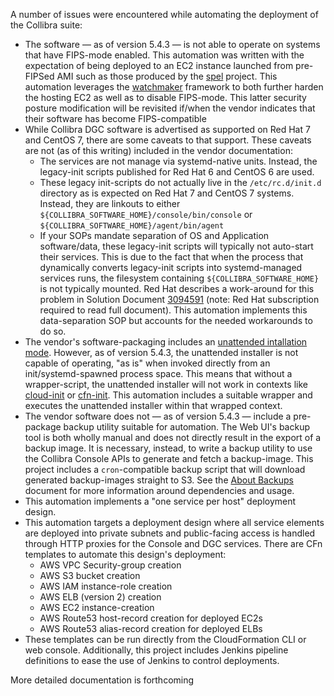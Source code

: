 A number of issues were encountered while automating the deployment of the Collibra suite:

* The software &mdash; as of version 5.4.3 &mdash; is not able to operate on systems that have FIPS-mode enabled. This automation was written with the expectation of being deployed to an EC2 instance launched from pre-FIPSed AMI such as those produced by the [spel](https://github.com/MetroStar/spel) project. This automation leverages the [watchmaker](https://github.com/MetroStar/watchmaker) framework to both further harden the hosting EC2 as well as to disable FIPS-mode. This latter security posture modification will be revisited if/when the vendor indicates that their software has become FIPS-compatible
* While Collibra DGC software is advertised as supported on Red Hat 7 and CentOS 7, there are some caveats to that support. These caveats are not (as of this writing) included in the vendor documentation:
    * The services are not manage via systemd-native units. Instead, the legacy-init scripts published for Red Hat 6 and CentOS 6 are used.
    * These legacy init-scripts do not actually live in the `/etc/rc.d/init.d` directory as is expected on Red Hat 7 and CentOS 7 systems. Instead, they are linkouts to either `${COLLIBRA_SOFTWARE_HOME}/console/bin/console` or `${COLLIBRA_SOFTWARE_HOME}/agent/bin/agent`
    * If your SOPs mandate separation of OS and Application software/data, these legacy-init scripts will typically not auto-start their services. This is due to the fact that when the process that dynamically converts legacy-init scripts into systemd-managed services runs, the filesystem containing `${COLLIBRA_SOFTWARE_HOME}` is not typically mounted. Red Hat describes a work-around for this problem in Solution Document [3094591](https://access.redhat.com/solutions/3094591) (note: Red Hat subscription required to read full document). This automation implements this data-separation SOP but accounts for the needed workarounds to do so.
* The vendor's software-packaging includes an [unattended intallation mode](https://community.collibra.com/docs/install/5.4/#Installation/UnattendedInstall/to_unattended-install.htm). However, as of version 5.4.3, the unattended installer is not capable of operating, "as is" when invoked directly from an init/systemd-spawned process space. This means that without a wrapper-script, the unattended installer will not work in contexts like [cloud-init](https://cloudinit.readthedocs.io/en/latest/) or [cfn-init](https://docs.aws.amazon.com/AWSCloudFormation/latest/UserGuide/cfn-init.html). This automation includes a suitable wrapper and executes the unattended installer within that wrapped context.
* The vendor software does not &mdash; as of version 5.4.3 &mdash; include a pre-package backup utility suitable for automation. The Web UI's backup tool is both wholly manual and does not directly result in the export of a backup image. It is necessary, instead, to write a backup utility to use the Collibra Console APIs to generate and fetch a backup-image. This project includes a `cron`-compatible backup script that will download generated backup-images straight to S3. See the [About Backups](About_Backups.md) document for more information around dependencies and usage.
* This automation implements a "one service per host" deployment design.
* This automation targets a deployment design where all service elements are deployed into private subnets and public-facing access is handled through HTTP proxies for the Console and DGC services. There are CFn templates to automate this design's deployment:
    * AWS VPC Security-group creation
    * AWS S3 bucket creation
    * AWS IAM instance-role creation
    * AWS ELB (version 2) creation
    * AWS EC2 instance-creation
    * AWS Route53 host-record creation for deployed EC2s
    * AWS Route53 alias-record creation for deployed ELBs
* These templates can be run directly from the CloudFormation CLI or web console. Additionally, this project includes Jenkins pipeline definitions to ease the use of Jenkins to control deployments.

More detailed documentation is forthcoming
